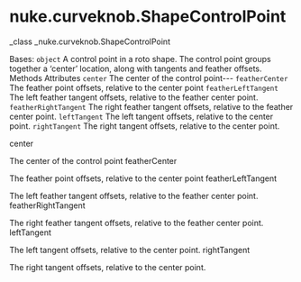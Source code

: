 # nuke.curveknob.ShapeControlPoint
_class _nuke.curveknob.ShapeControlPoint

Bases: `object`
A control point in a roto shape.
The control point groups together a ‘center’ location, along with tangents and feather offsets.
Methods
Attributes
`center`  The center of the control point---
`featherCenter`  The feather point offsets, relative to the center point
`featherLeftTangent`  The left feather tangent offsets, relative to the feather center point.
`featherRightTangent`  The right feather tangent offsets, relative to the feather center point.
`leftTangent`  The left tangent offsets, relative to the center point.
`rightTangent`  The right tangent offsets, relative to the center point.

center

The center of the control point
featherCenter

The feather point offsets, relative to the center point
featherLeftTangent

The left feather tangent offsets, relative to the feather center point.
featherRightTangent

The right feather tangent offsets, relative to the feather center point.
leftTangent

The left tangent offsets, relative to the center point.
rightTangent

The right tangent offsets, relative to the center point.